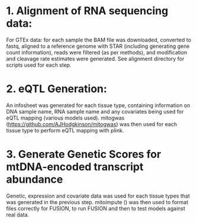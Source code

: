 # 1. Alignment of RNA sequencing data:

For GTEx data: for each sample the BAM file was downloaded, converted to fastq, aligned to a reference genome with STAR (including generating gene count information), reads were filtered (as per methods), and modification and cleavage rate estimates were generated.  See alignment directory for scripts used for each step.

# 2. eQTL Generation:

An infosheet was generated for each tissue type, containing information on DNA sample name, RNA sample name and any covariates being used for eQTL mapping (various models used). mitogwas (https://github.com/AJHodgkinson/mitogwas) was then used for each tissue type to perform eQTL mapping with plink.

# 3. Generate Genetic Scores for mtDNA-encoded transcript abundance

Genetic, expression and covariate data was used for each tissue types that was generated in the previous step.  mitoimpute () was then used to format files correctly for FUSION, to run FUSION and then to test models against real data.
